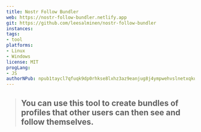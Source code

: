 ```yaml
---
title: Nostr Follow Bundler
web: https://nostr-follow-bundler.netlify.app
git: https://github.com/leesalminen/nostr-follow-bundler
instances:
tags:
- tool
platforms:
- Linux
- Windows
license: MIT
progLang:
- JS
authorNPub: npub1taycl7qfuqk9dp0rhkse8lxhz3az9eanjug8j4ympwehvslnetxqkujg5y 
---
```


> ## You can use this tool to create bundles of profiles that other users can then see and follow themselves.



